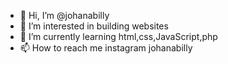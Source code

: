- 👋 Hi, I’m @johanabilly
- 👀 I’m interested in building websites 
- 🌱 I’m currently learning html,css,JavaScript,php
- 📫 How to reach me instagram johanabilly

<!---
johanabilly/johanabilly is a ✨ special ✨ repository because its `README.md` (this file) appears on your GitHub profile.
You can click the Preview link to take a look at your changes.
--->
